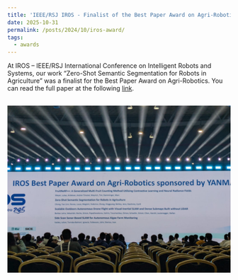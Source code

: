 ```yaml
---
title: 'IEEE/RSJ IROS - Finalist of the Best Paper Award on Agri-Robotics'
date: 2025-10-31
permalink: /posts/2024/10/iros-award/
tags:
  - awards
---
```


At IROS – IEEE/RSJ International Conference on Intelligent Robots and Systems, our work “Zero-Shot Semantic Segmentation for Robots in Agriculture” was a finalist for the Best Paper Award on Agri-Robotics. You can read the full paper at the following <a href="https://www.ipb.uni-bonn.de/wp-content/papercite-data/pdf/chong2025iros.pdf">link</a>.

<br/><img src='/images/iros2025.jpeg'>